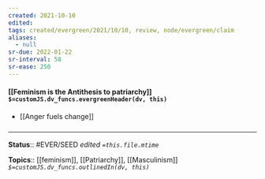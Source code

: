 ```yaml
---
created: 2021-10-10
edited: 
tags: created/evergreen/2021/10/10, review, node/evergreen/claim
aliases:
  - null
sr-due: 2022-01-22
sr-interval: 58
sr-ease: 250
---
```


#### [[Feminism is the Antithesis to patriarchy]] `$=customJS.dv_funcs.evergreenHeader(dv, this)`

- [[Anger fuels change]]

### <hr class="footnote"/>

**Status**:: #EVER/SEED
*edited `=this.file.mtime`*

**Topics**:: [[feminism]], [[Patriarchy]],  [[Masculinism]]
*`$=customJS.dv_funcs.outlinedIn(dv, this)`*
